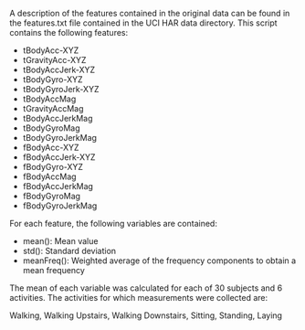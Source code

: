 A description of the features contained in the original data can be found in the features.txt file contained in the UCI HAR data directory. This script contains the following features:

* tBodyAcc-XYZ
* tGravityAcc-XYZ
* tBodyAccJerk-XYZ
* tBodyGyro-XYZ
* tBodyGyroJerk-XYZ
* tBodyAccMag
* tGravityAccMag
* tBodyAccJerkMag
* tBodyGyroMag
* tBodyGyroJerkMag
* fBodyAcc-XYZ
* fBodyAccJerk-XYZ
* fBodyGyro-XYZ
* fBodyAccMag
* fBodyAccJerkMag
* fBodyGyroMag
* fBodyGyroJerkMag

For each feature, the following variables are contained:

* mean(): Mean value
* std(): Standard deviation
* meanFreq(): Weighted average of the frequency components to obtain a mean frequency

The mean of each variable was calculated for each of 30 subjects and 6 activities. The activities for which measurements were collected are:

Walking, Walking Upstairs, Walking Downstairs, Sitting, Standing, Laying

